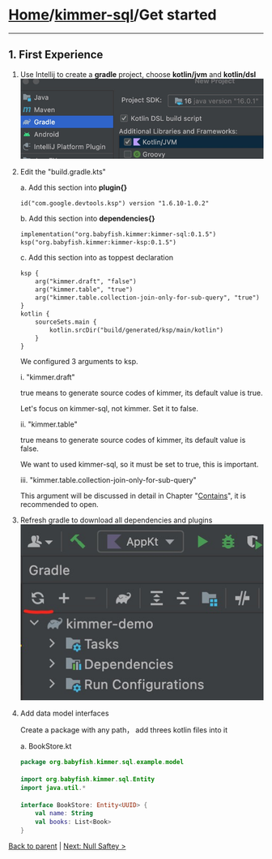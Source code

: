 # [Home](https://github.com/babyfish-ct/kimmer)/[kimmer-sql](./README.md)/Get started

------------------

## 1. First Experience

1. Use Intellij to create a **gradle** project, choose **kotlin/jvm** and **kotlin/dsl**
   ![image](../kimmer-core/images/create-project.jpeg)

2. Edit the "build.gradle.kts" 

   a. Add this section into **plugin{}**
   ```
   id("com.google.devtools.ksp") version "1.6.10-1.0.2"
   ```
   
   b. Add this section into **dependencies{}**
   
   ```
   implementation("org.babyfish.kimmer:kimmer-sql:0.1.5")
   ksp("org.babyfish.kimmer:kimmer-ksp:0.1.5")
   ```
   
   c. Add this section into as toppest declaration
   ```
   ksp {
       arg("kimmer.draft", "false")
       arg("kimmer.table", "true")
       arg("kimmer.table.collection-join-only-for-sub-query", "true")
   }
   kotlin {
       sourceSets.main {
           kotlin.srcDir("build/generated/ksp/main/kotlin")
       }
   }
   ```
   
   We configured 3 arguments to ksp.
   
   i. "kimmer.draft"
   
      true means to generate source codes of kimmer, its default value is true.

      Let's focus on kimmer-sql, not kimmer. Set it to false.
      
   ii. "kimmer.table"
      
      true means to generate source codes of kimmer, its default value is false.

      We want to used kimmer-sql, so it must be set to true, this is important.
      
   iii. "kimmer.table.collection-join-only-for-sub-query"
   
      This argument will be discussed in detail in Chapter "[Contains](../contains.md)", it is recommended to open.
      
3. Refresh gradle to download all dependencies and plugins
   ![image](../kimmer-core/images/gradle-refresh.jpeg)

4. Add data model interfaces
   
   Create a package with any path， add threes kotlin files into it

   a. BookStore.kt
   ```kt
   package org.babyfish.kimmer.sql.example.model

   import org.babyfish.kimmer.sql.Entity
   import java.util.*

   interface BookStore: Entity<UUID> {
       val name: String
       val books: List<Book>
   }
   ```
      

[Back to parent](./README.md) | [Next: Null Saftey >](./null-safety.md)

